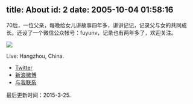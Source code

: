 title: About
id: 2
date: 2005-10-04 01:58:16
---

70后，一位父亲，每晚给女儿讲故事四年多，讲讲记记，记录父与女的共同成长。还设了一个微信公众帐号：fuyunv，记录也有两年多了，欢迎关注。

![](http://xbin999.qiniudn.com/images/fuyunv_logo.jpg)

Live: Hangzhou, China.

- [Twitter](https://twitter.com/xbin999)
- [新浪微博](http://weibo.com/xbin999)
- [与我联系](mailto:xbin999@gmail.com)

最后更新时间：2015-3-25.
